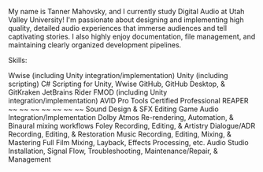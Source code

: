 My name is Tanner Mahovsky, and I currently study Digital Audio at Utah Valley University!
I'm passionate about designing and implementing high quality, detailed audio experiences that immerse audiences and tell captivating stories.
I also highly enjoy documentation, file management, and maintaining clearly organized development pipelines.

Skills:

Wwise (including Unity integration/implementation)
Unity (including scripting)
C# Scripting for Unity, Wwise
GitHub, GitHub Desktop, & GitKraken
JetBrains Rider
FMOD (including Unity integration/implementation)
AVID Pro Tools Certified Professional
REAPER
~~ ~~ ~~ ~~ ~~ ~~ ~~
Sound Design & SFX Editing
Game Audio Integration/Implementation
Dolby Atmos Re-rendering, Automation, & Binaural mixing workflows
Foley Recording, Editing, & Artistry
Dialogue/ADR Recording, Editing, & Restoration
Music Recording, Editing, Mixing, & Mastering
Full Film Mixing, Layback, Effects Processing, etc.
Audio Studio Installation, Signal Flow, Troubleshooting, Maintenance/Repair, & Management
